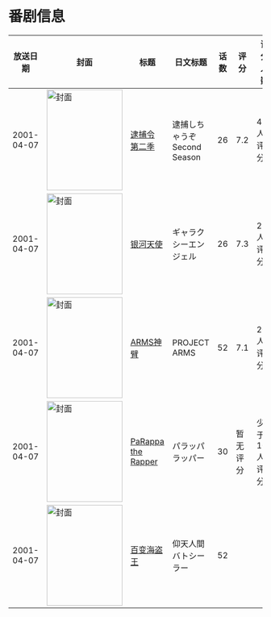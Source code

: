 # 番剧信息

|放送日期|封面|标题|日文标题|话数|评分|评分人数|
|---|---|---|---|---|---|---|
|2001-04-07|<img src="//lain.bgm.tv/pic/cover/c/64/92/2076_J7xeV.jpg" alt="封面" style="width:150px;height:200px;object-fit:cover;">|[逮捕令 第二季](https://bangumi.tv/subject/2076)|逮捕しちゃうぞ Second Season|26|7.2|427人评分|
|2001-04-07|<img src="//lain.bgm.tv/pic/cover/c/18/fc/4634_f2FFh.jpg" alt="封面" style="width:150px;height:200px;object-fit:cover;">|[银河天使](https://bangumi.tv/subject/4634)|ギャラクシーエンジェル|26|7.3|253人评分|
|2001-04-07|<img src="//lain.bgm.tv/pic/cover/c/81/8e/14052_OtT6M.jpg" alt="封面" style="width:150px;height:200px;object-fit:cover;">|[ARMS神臂](https://bangumi.tv/subject/14052)|PROJECT ARMS|52|7.1|20人评分|
|2001-04-07|<img src="//lain.bgm.tv/pic/cover/c/10/cf/75188_XXtk4.jpg" alt="封面" style="width:150px;height:200px;object-fit:cover;">|[PaRappa the Rapper](https://bangumi.tv/subject/75188)|パラッパラッパー|30|暂无评分|少于10人评分|
|2001-04-07|<img src="//lain.bgm.tv/pic/cover/c/68/14/177905_I6aji.jpg" alt="封面" style="width:150px;height:200px;object-fit:cover;">|[百变海盗王](https://bangumi.tv/subject/177905)|仰天人間バトシーラー|52|||
